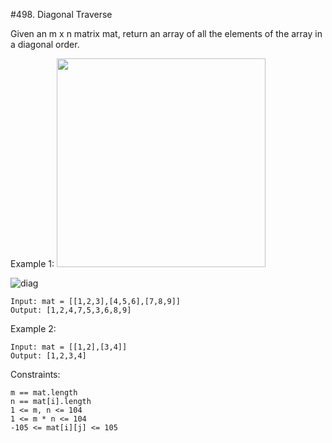 #498. Diagonal Traverse

Given an m x n matrix mat, return an array of all the elements of the array in a diagonal order.

Example 1:
<img alt="" src="https://assets.leetcode.com/uploads/2021/04/10/diag1-grid.jpg" style="width: 334px; height: 334px;">

![diag](https://assets.leetcode.com/uploads/2021/04/10/diag1-grid.jpg)

```
Input: mat = [[1,2,3],[4,5,6],[7,8,9]]
Output: [1,2,4,7,5,3,6,8,9]
```

Example 2:
```
Input: mat = [[1,2],[3,4]]
Output: [1,2,3,4]
```

Constraints:
```
m == mat.length
n == mat[i].length
1 <= m, n <= 104
1 <= m * n <= 104
-105 <= mat[i][j] <= 105
```